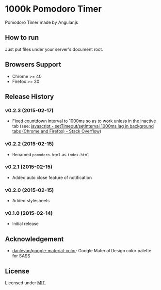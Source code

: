 1000k Pomodoro Timer
====================
Pomodoro Timer made by Angular.js


How to run
----------
Just put files under your server's document root.


Browsers Support
----------------
- Chrome >= 40
- Firefox >= 30


Release History
---------------
### v0.2.3 (2015-02-17)
- Fixed countdown interval to 1000ms so as to work unless in the inactive tab (see: [javascript - setTimeout/setInterval 1000ms lag in background tabs (Chrome and Firefox) - Stack Overflow](http://stackoverflow.com/questions/19475894/settimeout-setinterval-1000ms-lag-in-background-tabs-chrome-and-firefox))

### v0.2.2 (2015-02-15)
- Renamed `pomodoro.html` as `index.html`

### v0.2.1 (2015-02-15)
- Added auto close feature of notification

### v0.2.0 (2015-02-15)
- Added stylesheets

### v0.1.0 (2015-02-14)
- Initial release


Acknowledgement
---------------
- [danlevan/google-material-color](https://github.com/danlevan/google-material-color): Google Material Design color palette for SASS


License
-------
Licensed under [MIT](./LICENSE).
